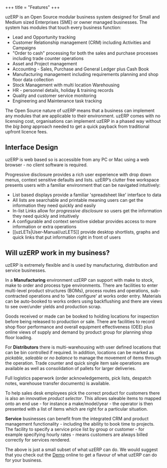 +++
title = "Features"
+++

uzERP is an Open Source modular business system designed for Small and Medium sized Enterprises (SME) or owner managed businesses. The system has modules that touch every business function:

* Lead and Opportunity tracking
* Customer Relationship management (CRM) including Activities and Campaigns
* "Order to cash" processing for both the sales and purchase processes including trade counter operations
* Asset and Project management
* Accounting - Sales, Purchase and General Ledger plus Cash Book
* Manufacturing management including requirements planning and shop floor data collection 
* Stock Management with multi location Warehousing
* HR - personnel details, holiday & training records
* Quality and customer service monitoring
* Engineering and Maintenance task tracking

The Open Source nature of uzERP means that a business can implement any modules that are applicable to their environment. uzERP comes with no licensing cost, organisations can implement uzERP in a phased way without the *big bang* approach needed to get a quick payback from traditional upfront licence fees.

## Interface Design

uzERP is web based so is accessible from any PC or Mac using a web browser - no client software is required.

Progressive disclosure provides a rich user experience with drop down menus, context sensitive defaults and lists. uzERP’s clutter free workspace presents users with a familiar environment that can be navigated intuitively:

* List based displays provide a familiar 'spreadsheet like' interface to data
* All lists are searchable and printable meaning users can get the information they need quickly and easily
* In-list Links allow for *progressive disclosure* so users get the information they need quickly and intuitively
* A configurable and context sensitive sidebar provides access to more information or extra operations
* [[uzLETs|User-Manual/uzLETS]] provide desktop shortlists, graphs and quick links that put information right in front of users 

## Will uzERP work in my business?

uzERP is extremely flexible and is used by manufacturing, distribution and service businesses.

In a **Manufacturing** environment uzERP can support with make to stock, make to order and process type environments. There are facilities to enter multi-level product structures (BOMs), process routes and operations, sub-contracted operations and to 'late configure' at works order entry. Materials can be auto-booked to works orders using backflushing and there are views to see over/under yields and production scrap.

Goods received or made can be booked to holding locations for inspection before being released to production or sale. There are facilities to record shop floor performance and overall equipment effectiveness (OEE) plus online views of supply and demand by product group for planning shop floor loading.

For **Distributors** there is multi-warehousing with user defined locations that can be bin controlled if required. In addition, locations can be marked as *pickable*, *saleable* or *no balance* to manage the movement of items through the operation. Trade counter and quick single item sale operations are available as well as consolidation of pallets for larger deliveries.

Full logistics paperwork (order acknowledgements, pick lists, despatch notes, warehouse transfer documents) is available.

To help sales desk employees pick the correct product for customers there is also an innovative *product selector*. This allows saleable items to mapped onto an end use - for instance a make/model/year - the operator is then presented with a list of items which are right for a particular situation.

**Service** businesses can benefit from the integrated CRM and product management functionality - including the ability to book time to projects. The facility to specify a service price list by group or customer - for example specifying hourly rates - means customers are always billed correctly for services rendered.

The above is just a small subset of what uzERP can do. We would suggest that you check out the [Demo](http://try.uzerp.com) online to get a flavour of what uzERP can do for your business.
